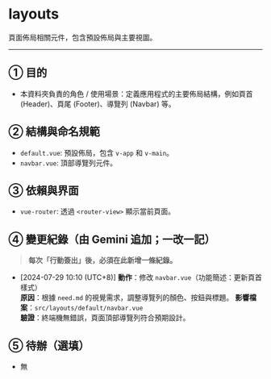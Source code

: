 # layouts

頁面佈局相關元件，包含預設佈局與主要視圖。

---
## ① 目的
- 本資料夾負責的角色 / 使用場景：定義應用程式的主要佈局結構，例如頁首 (Header)、頁尾 (Footer)、導覽列 (Navbar) 等。

## ② 結構與命名規範
- `default.vue`: 預設佈局，包含 `v-app` 和 `v-main`。
- `navbar.vue`: 頂部導覽列元件。

## ③ 依賴與界面
- `vue-router`: 透過 `<router-view>` 顯示當前頁面。

## ④ 變更紀錄（由 Gemini 追加；一改一記）
> **每次「行動簽出」後，必須在此新增一條紀錄。**

- [2024-07-29 10:10 (UTC+8)]
  **動作**：修改 `navbar.vue`（功能簡述：更新頁首樣式）  
  **原因**：根據 `need.md` 的視覺需求，調整導覽列的顏色、按鈕與標題。
  **影響檔案**：`src/layouts/default/navbar.vue`  
  **驗證**：終端機無錯誤，頁面頂部導覽列符合預期設計。

## ⑤ 待辦（選填）
- 無

